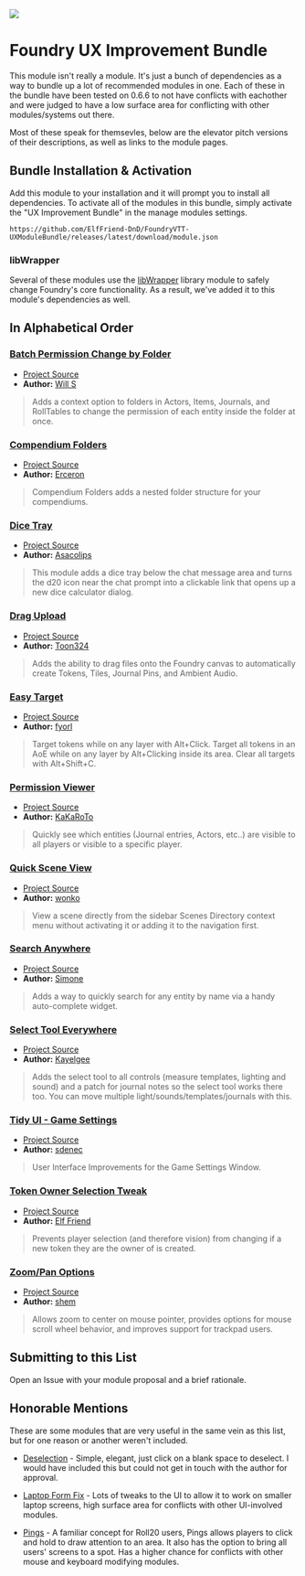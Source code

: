 ![](https://img.shields.io/badge/Foundry-v0.6.6-informational)


# Foundry UX Improvement Bundle

This module isn't really a module. It's just a bunch of dependencies as a way to bundle up a lot of recommended modules in one. Each of these in the bundle have been tested on 0.6.6 to not have conflicts with eachother and were judged to have a low surface area for conflicting with other modules/systems out there.

Most of these speak for themsevles, below are the elevator pitch versions of their descriptions, as well as links to the module pages.

## Bundle Installation & Activation

Add this module to your installation and it will prompt you to install all dependencies. To activate all of the modules in this bundle, simply activate the "UX Improvement Bundle" in the manage modules settings.

```
https://github.com/ElfFriend-DnD/FoundryVTT-UXModuleBundle/releases/latest/download/module.json
```

### libWrapper

Several of these modules use the [libWrapper](https://foundryvtt.com/packages/lib-wrapper/) library module to safely change Foundry's core functionality. As a result, we've added it to this module's dependencies as well.

## In Alphabetical Order

### [Batch Permission Change by Folder](https://foundryvtt.com/packages/BatchPermissionsByFolder/)

- [Project Source](https://github.com/wsaunders1014/BatchPermissionsByFolder)
- **Author:** [Will S](https://foundryvtt.com/community/wsaunders1014)

> Adds a context option to folders in Actors, Items, Journals, and RollTables to change the permission of each entity inside the folder at once.


### [Compendium Folders](https://foundryvtt.com/packages/compendium-folders/)

- [Project Source](https://github.com/earlSt1/vtt-compendium-folders)
- **Author:** [Erceron](https://foundryvtt.com/community/erceron)

> Compendium Folders adds a nested folder structure for your compendiums.


### [Dice Tray](https://foundryvtt.com/packages/dice-calculator/)

- [Project Source](https://gitlab.com/asacolips-projects/foundry-mods/foundry-vtt-dice-calculator)
- **Author:** [Asacolips](https://foundryvtt.com/community/asacolips)

> This module adds a dice tray below the chat message area and turns the d20 icon near the chat prompt into a clickable link that opens up a new dice calculator dialog.


### [Drag Upload](https://foundryvtt.com/packages/dragupload/)

- [Project Source](https://github.com/cswendrowski/FoundryVTT-Drag-Upload)
- **Author:** [Toon324](https://foundryvtt.com/community/toon324)

> Adds the ability to drag files onto the Foundry canvas to automatically create Tokens, Tiles, Journal Pins, and Ambient Audio.


### [Easy Target](https://foundryvtt.com/packages/easy-target/)

- [Project Source](https://bitbucket.org/Fyorl/easy-target/src/master/)
- **Author:** [fyorl](https://foundryvtt.com/community/fyorl)

> Target tokens while on any layer with Alt+Click. Target all tokens in an AoE while on any layer by Alt+Clicking inside its area. Clear all targets with Alt+Shift+C.


### [Permission Viewer](https://foundryvtt.com/packages/permission_viewer/)

- [Project Source](https://github.com/kakaroto/fvtt-module-permission-viewer)
- **Author:** [KaKaRoTo](https://foundryvtt.com/community/kakaroto)

> Quickly see which entities (Journal entries, Actors, etc..) are visible to all players or visible to a specific player.


### [Quick Scene View](https://foundryvtt.com/packages/quicksceneview/)

- [Project Source](https://gitlab.com/reichler/quicksceneview)
- **Author:** [wonko](https://foundryvtt.com/community/wonko)

> View a scene directly from the sidebar Scenes Directory context menu without activating it or adding it to the navigation first.


### [Search Anywhere](https://foundryvtt.com/packages/searchanywhere/)

- [Project Source](https://gitlab.com/riccisi/foundryvtt-search-anywhere)
- **Author:** [Simone](https://foundryvtt.com/community/simone)

> Adds a way to quickly search for any entity by name via a handy auto-complete widget.


### [Select Tool Everywhere](https://foundryvtt.com/packages/select-tool-everywhere/)

- [Project Source](https://github.com/KayelGee/select-tool-everywhere)
- **Author:** [Kayelgee](https://foundryvtt.com/community/kayelgee)

> Adds the select tool to all controls (measure templates, lighting and sound) and a patch for journal notes so the select tool works there too. You can move multiple light/sounds/templates/journals with this.


### [Tidy UI - Game Settings](https://foundryvtt.com/packages/tidy-ui_game-settings/)

- [Project Source](https://github.com/sdenec/tidy-ui_game-settings)
- **Author:** [sdenec](https://foundryvtt.com/community/sdenec)

> User Interface Improvements for the Game Settings Window.


### [Token Owner Selection Tweak](https://foundryvtt.com/packages/token-owner-selection-tweak/)

- [Project Source](https://github.com/ElfFriend-DnD/foundryvtt-tokenOwnerSelectionTweak)
- **Author:** [Elf Friend](https://foundryvtt.com/community/akrigline)

> Prevents player selection (and therefore vision) from changing if a new token they are the owner of is created.


### [Zoom/Pan Options](https://foundryvtt.com/packages/zoom-pan-options/)

- [Project Source](https://github.com/itamarcu/ZoomPanOptions/)
- **Author:** [shem](https://foundryvtt.com/community/shem)

> Allows zoom to center on mouse pointer, provides options for mouse scroll wheel behavior, and improves support for trackpad users.


## Submitting to this List

Open an Issue with your module proposal and a brief rationale.


## Honorable Mentions

These are some modules that are very useful in the same vein as this list, but for one reason or another weren't included.

- [Deselection](https://foundryvtt.com/packages/deselection/) - Simple, elegant, just click on a blank space to deselect. I would have included this but could not get in touch with the author for approval.

- [Laptop Form Fix](https://foundryvtt.com/packages/laptop-fix/) - Lots of tweaks to the UI to allow it to work on smaller laptop screens, high surface area for conflicts with other UI-involved modules.

- [Pings](https://foundryvtt.com/packages/pings/) - A familiar concept for Roll20 users, Pings allows players to click and hold to draw attention to an area. It also has the option to bring all users' screens to a spot. Has a higher chance for conflicts with other mouse and keyboard modifying modules.
